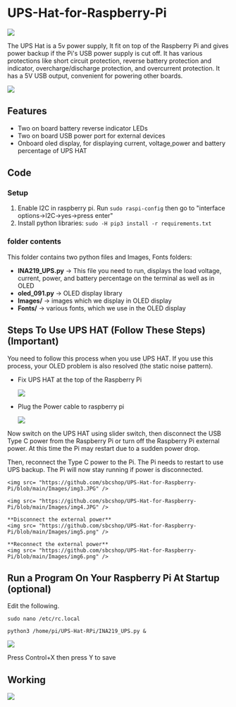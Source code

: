 # UPS-Hat-for-Raspberry-Pi
<img src= "https://github.com/sbcshop/UPS-Hat-for-Raspberry-Pi/blob/main/Images/banner.png" />

The UPS Hat is a 5v power supply, It fit on top of the Raspberry Pi and gives power backup if the Pi's USB power supply is cut off. It has various protections like short circuit protection, reverse battery protection and indicator, overcharge/discharge protection, and overcurrent protection. It has a 5V USB output, convenient for powering other boards.

<img src= "https://github.com/sbcshop/UPS-Hat-for-Raspberry-Pi/blob/main/Images/inout-voltage.png" />

## Features
  * Two on board battery reverse indicator LEDs
  * Two on board USB power port for external devices
  * Onboard oled display, for displaying current, voltage,power and battery percentage of UPS HAT

## Code
### Setup

1. Enable I2C in raspberry pi. Run `sudo raspi-config` then go to "interface options->I2C->yes->press enter"
1. Install python libraries: `sudo -H pip3 install -r requirements.txt`

### folder contents

This folder contains two python files and Images, Fonts folders:
   * **INA219_UPS.py**  -> This file you need to run, displays the load voltage, current, power, and battery percentage on the terminal as well as in OLED
   * **oled_091.py**    -> OLED display library
   * **Images/**        -> images which we display in OLED display
   * **Fonts/**         -> various fonts, which we use in the OLED display

## Steps To Use UPS HAT (Follow These Steps) (**Important**)


You need to follow this process when you use UPS HAT. If you use this process, your OLED problem is also resolved (the static noise pattern).

  * Fix UPS HAT at the top of the Raspberry Pi

    <img src= "https://github.com/sbcshop/UPS-Hat-for-Raspberry-Pi/blob/main/Images/img1.JPG" />

  * Plug the Power cable to raspberry pi

    <img src= "https://github.com/sbcshop/UPS-Hat-for-Raspberry-Pi/blob/main/Images/img2.JPG" />

Now switch on the UPS HAT using slider switch, then disconnect the USB Type C power from the Raspberry Pi or turn off the Raspberry Pi external power. At this time the Pi may restart due to a sudden power drop.

Then, reconnect the Type C power to the Pi. The Pi needs to restart to use UPS backup. The Pi will now stay running if power is disconnected.

    <img src= "https://github.com/sbcshop/UPS-Hat-for-Raspberry-Pi/blob/main/Images/img3.JPG" />

    <img src= "https://github.com/sbcshop/UPS-Hat-for-Raspberry-Pi/blob/main/Images/img4.JPG" />

    **Disconnect the external power**
    <img src= "https://github.com/sbcshop/UPS-Hat-for-Raspberry-Pi/blob/main/Images/img5.png" />

    **Reconnect the external power**
    <img src= "https://github.com/sbcshop/UPS-Hat-for-Raspberry-Pi/blob/main/Images/img6.png" />


## Run a Program On Your Raspberry Pi At Startup (optional)

Edit the following.

```sudo nano /etc/rc.local```

```python3 /home/pi/UPS-Hat-RPi/INA219_UPS.py &```

<img src= "https://github.com/sbcshop/UPS-Hat-for-Raspberry-Pi/blob/main/Images/img_1.JPG" />

Press Control+X then press Y to save


## Working
<img src= "https://github.com/sbcshop/UPS-Hat-for-Raspberry-Pi/blob/main/Images/giff.gif" />
